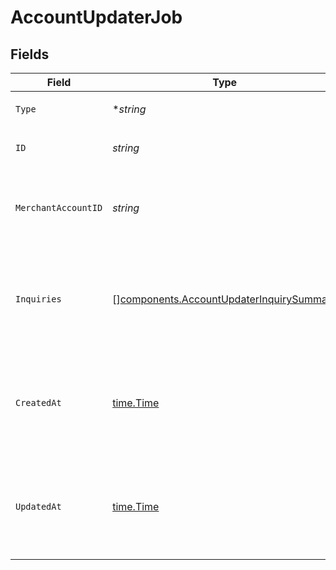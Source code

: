 # AccountUpdaterJob


## Fields

| Field                                                                                                | Type                                                                                                 | Required                                                                                             | Description                                                                                          | Example                                                                                              |
| ---------------------------------------------------------------------------------------------------- | ---------------------------------------------------------------------------------------------------- | ---------------------------------------------------------------------------------------------------- | ---------------------------------------------------------------------------------------------------- | ---------------------------------------------------------------------------------------------------- |
| `Type`                                                                                               | **string*                                                                                            | :heavy_minus_sign:                                                                                   | Always `account-updater-job`                                                                         | account-updater-job                                                                                  |
| `ID`                                                                                                 | *string*                                                                                             | :heavy_check_mark:                                                                                   | The ID for the account updater job.                                                                  | cc18c7c6-c1d4-4194-92a7-d5a985108b68                                                                 |
| `MerchantAccountID`                                                                                  | *string*                                                                                             | :heavy_check_mark:                                                                                   | The ID of the merchant account this job belongs to.                                                  | default                                                                                              |
| `Inquiries`                                                                                          | [][components.AccountUpdaterInquirySummary](../../models/components/accountupdaterinquirysummary.md) | :heavy_check_mark:                                                                                   | A list of the payment methods that have been scheduled for an update.                                |                                                                                                      |
| `CreatedAt`                                                                                          | [time.Time](https://pkg.go.dev/time#Time)                                                            | :heavy_check_mark:                                                                                   | The date and time when this payment method was first created in our system.                          | 2013-07-16T19:23:00.000+00:00                                                                        |
| `UpdatedAt`                                                                                          | [time.Time](https://pkg.go.dev/time#Time)                                                            | :heavy_check_mark:                                                                                   | The date and time when this payment method was last updated in our system.                           | 2013-07-16T19:23:00.000+00:00                                                                        |